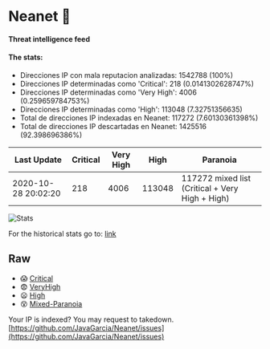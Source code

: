 # Neanet :hocho:
#### Threat intelligence feed
#### The stats:

- Direcciones IP con mala reputacion analizadas: 1542788 (100%)
- Direcciones IP determinadas como 'Critical':  218 (0.0141302628747%)
- Direcciones IP determinadas como 'Very High':  4006 (0.259659784753%)
- Direcciones IP determinadas como 'High':  113048 (7.32751356635)
- Total de direcciones IP indexadas en Neanet:  117272 (7.60130361398%)
- Total de direcciones IP descartadas en Neanet:  1425516 (92.398696386%)

| Last Update | Critical | Very High | High | Paranoia |
| --- | --- | --- | --- | --- |
| 2020-10-28 20:02:20 | 218 | 4006 | 113048 | 117272 mixed list (Critical + Very High + High)|

![Stats](https://docs.google.com/spreadsheets/d/e/2PACX-1vSnaNMIXVabIpDJjufMlzH7poXnshF3mgd8Is1g9ytUEzVsP5my4Trn8f-xkoLLQ38xpL3HtmUexLo6/pubchart?oid=501124687&format=image)

For the historical stats go to: [link](/stats.csv)
## Raw
- :scream: [Critical](https://raw.githubusercontent.com/JavaGarcia/Neanet/master/blacklists/neanet_critical.txt)
- :fearful: [VeryHigh](https://raw.githubusercontent.com/JavaGarcia/Neanet/master/blacklists/neanet_veryHigh.txtt)
- :frowning: [High](https://raw.githubusercontent.com/JavaGarcia/Neanet/master/blacklists/neanet_high.txt)
- :dizzy_face: [Mixed-Paranoia](https://raw.githubusercontent.com/JavaGarcia/Neanet/master/blacklists/neanet_all.txt)


Your IP is indexed? You may request to takedown. [https://github.com/JavaGarcia/Neanet/issues](https://github.com/JavaGarcia/Neanet/issues)









































































































































































































































































































































































































































































































































































































































































































































































































































































































































































































































































































































































































































































































































































































































































































































































































































































































































































































